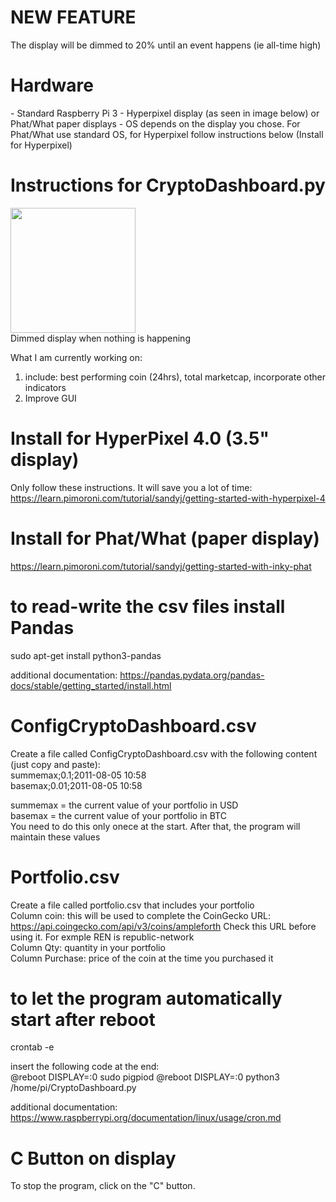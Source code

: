 <h1>NEW FEATURE</h1>
The display will be dimmed to 20% until an event happens (ie all-time high)

<h1>Hardware</h1>
- Standard Raspberry Pi 3
- Hyperpixel display (as seen in image below) or Phat/What paper displays
- OS depends on the display you chose. For Phat/What use standard OS, for Hyperpixel follow instructions below (Install for Hyperpixel)

<h1>Instructions for CryptoDashboard.py</h1>

<img src="https://i.ibb.co/s22NsyW/IMG-20200817-094113.jpg" alt="" border="0"></a><br>
<img src="https://i.ibb.co/0YZDJhP/IMG-20200817-0941132.jpg" width=200 alt="" border="0"></a><br>Dimmed display when nothing is happening

What I am currently working on:
1. include: best performing coin (24hrs), total marketcap, incorporate other indicators
2. Improve GUI

# Install for HyperPixel 4.0 (3.5" display)
Only follow these instructions. It will save you a lot of time:
https://learn.pimoroni.com/tutorial/sandyj/getting-started-with-hyperpixel-4

# Install for Phat/What (paper display)
https://learn.pimoroni.com/tutorial/sandyj/getting-started-with-inky-phat


# to read-write the csv files install Pandas
sudo apt-get install python3-pandas

additional documentation: https://pandas.pydata.org/pandas-docs/stable/getting_started/install.html

# ConfigCryptoDashboard.csv
Create a file called ConfigCryptoDashboard.csv with the following content (just copy and paste):<br>
summemax;0.1;2011-08-05 10:58<br>
basemax;0.01;2011-08-05 10:58<br>

summemax = the current value of your portfolio in USD<br>
basemax = the current value of your portfolio in BTC<br>
You need to do this only onece at the start. After that, the program will maintain these values

# Portfolio.csv
Create a file called portfolio.csv that includes your portfolio<br>
Column coin: this will be used to complete the CoinGecko URL: https://api.coingecko.com/api/v3/coins/ampleforth Check this URL before using it. For exmple REN is republic-network<br>
Column Qty: quantity in your portfolio<br>
Column Purchase: price of the coin at the time you purchased it<br>

# to let the program automatically start after reboot
crontab -e

insert the following code at the end:<br>
@reboot DISPLAY=:0 sudo pigpiod
@reboot DISPLAY=:0 python3 /home/pi/CryptoDashboard.py

additional documentation: https://www.raspberrypi.org/documentation/linux/usage/cron.md

# C Button on display
To stop the program, click on the "C" button. 
